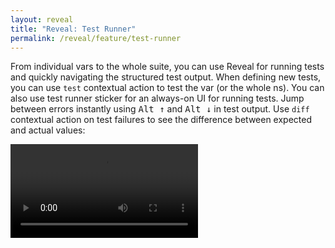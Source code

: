 ```yaml
---
layout: reveal
title: "Reveal: Test Runner"
permalink: /reveal/feature/test-runner
---
```

From individual vars to the whole suite, you can use Reveal for running tests and quickly navigating the structured test output. When defining new tests, you can use `test` contextual action to test the var (or the whole ns). You can also use test runner sticker for an always-on UI for running tests. Jump between errors instantly using <kbd>Alt ↑</kbd> and <kbd>Alt ↓</kbd> in test output. Use `diff` contextual action on test failures to see the difference between expected and actual values:

<video controls><source src="/assets/reveal/test-runner.mp4" type="video/mp4"></source></video>

